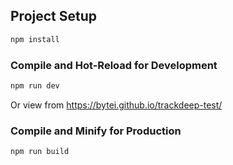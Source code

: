 
## Project Setup

```sh
npm install
```

### Compile and Hot-Reload for Development

```sh
npm run dev
```
Or view from https://bytei.github.io/trackdeep-test/

### Compile and Minify for Production

```sh
npm run build
```
